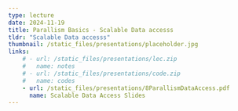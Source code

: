 ```yaml
---
type: lecture
date: 2024-11-19
title: Parallism Basics - Scalable Data accesss
tldr: "Scalable Data accesss"
thumbnail: /static_files/presentations/placeholder.jpg
links: 
    # - url: /static_files/presentations/lec.zip
    #   name: notes
    # - url: /static_files/presentations/code.zip
    #   name: codes
    - url: /static_files/presentations/8ParallismDataAccess.pdf
      name: Scalable Data Access Slides
---
```

<!-- **Suggested Readings:**
- [Readings 1](http://example.com)
- [Readings 2](http://example.com) -->
